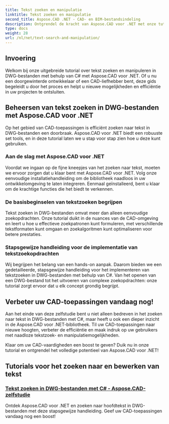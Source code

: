 ```yaml
---
title: Tekst zoeken en manipulatie
linktitle: Tekst zoeken en manipulatie
second_title: Aspose.CAD .NET - CAD- en BIM-bestandsindeling
description: Ontgrendel de kracht van Aspose.CAD voor .NET met onze tutorials over het zoeken naar tekst in DWG-bestanden met C#. Verbeter uw CAD-vaardigheden en verbeter uw toepassingen.
type: docs
weight: 28
url: /nl/net/text-search-and-manipulation/
---
```


## Invoering

Welkom bij onze uitgebreide tutorial over tekst zoeken en manipuleren in DWG-bestanden met behulp van C# met Aspose.CAD voor .NET. Of u nu een doorgewinterde ontwikkelaar of een CAD-liefhebber bent, deze gids begeleidt u door het proces en helpt u nieuwe mogelijkheden en efficiëntie in uw projecten te ontsluiten.

## Beheersen van tekst zoeken in DWG-bestanden met Aspose.CAD voor .NET

Op het gebied van CAD-toepassingen is efficiënt zoeken naar tekst in DWG-bestanden een doorbraak. Aspose.CAD voor .NET biedt een robuuste set tools, en in deze tutorial laten we u stap voor stap zien hoe u deze kunt gebruiken.

### Aan de slag met Aspose.CAD voor .NET

Voordat we ingaan op de fijne kneepjes van het zoeken naar tekst, moeten we ervoor zorgen dat u klaar bent met Aspose.CAD voor .NET. Volg onze eenvoudige installatiehandleiding om de bibliotheek naadloos in uw ontwikkelomgeving te laten integreren. Eenmaal geïnstalleerd, bent u klaar om de krachtige functies die het biedt te verkennen.

### De basisbeginselen van tekstzoeken begrijpen

Tekst zoeken in DWG-bestanden omvat meer dan alleen eenvoudige zoekopdrachten. Onze tutorial duikt in de nuances van de CAD-omgeving en leert u hoe u effectieve zoekpatronen kunt formuleren, met verschillende tekstformaten kunt omgaan en zoekalgoritmen kunt optimaliseren voor betere prestaties.

### Stapsgewijze handleiding voor de implementatie van tekstzoekopdrachten

Wij begrijpen het belang van een hands-on aanpak. Daarom bieden we een gedetailleerde, stapsgewijze handleiding voor het implementeren van tekstzoeken in DWG-bestanden met behulp van C#. Van het openen van een DWG-bestand tot het uitvoeren van complexe zoekopdrachten: onze tutorial zorgt ervoor dat u elk concept grondig begrijpt. 

## Verbeter uw CAD-toepassingen vandaag nog!

Aan het einde van deze zelfstudie bent u niet alleen bedreven in het zoeken naar tekst in DWG-bestanden met C#, maar heeft u ook een dieper inzicht in de Aspose.CAD voor .NET-bibliotheek. Til uw CAD-toepassingen naar nieuwe hoogten, verbeter de efficiëntie en maak indruk op uw gebruikers met naadloze tekstzoek- en manipulatiemogelijkheden.

Klaar om uw CAD-vaardigheden een boost te geven? Duik nu in onze tutorial en ontgrendel het volledige potentieel van Aspose.CAD voor .NET!
## Tutorials voor het zoeken naar en bewerken van tekst
### [Tekst zoeken in DWG-bestanden met C# - Aspose.CAD-zelfstudie](./searching-text-in-dwg-files/)
Ontdek Aspose.CAD voor .NET en zoeken naar hoofdtekst in DWG-bestanden met deze stapsgewijze handleiding. Geef uw CAD-toepassingen vandaag nog een boost!